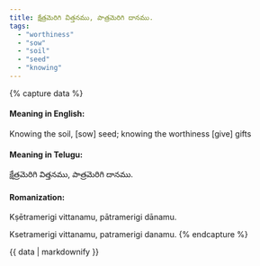 ```yaml
---
title: క్షేత్రమెరిగి విత్తనము, పాత్రమెరిగి దానము.
tags:
  - "worthiness"
  - "sow"
  - "soil"
  - "seed"
  - "knowing"
---
```


{% capture data %}
#### Meaning in English:
Knowing the soil, [sow] seed; knowing the worthiness [give] gifts

#### Meaning in Telugu:
క్షేత్రమెరిగి విత్తనము, పాత్రమెరిగి దానము.

#### Romanization:
Kṣētramerigi vittanamu, pātramerigi dānamu.

Ksetramerigi vittanamu, patramerigi danamu.
{% endcapture %}

{{ data | markdownify }}

